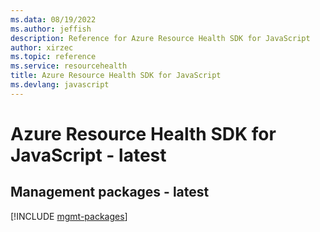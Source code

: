 ```yaml
---
ms.data: 08/19/2022
ms.author: jeffish
description: Reference for Azure Resource Health SDK for JavaScript
author: xirzec
ms.topic: reference
ms.service: resourcehealth
title: Azure Resource Health SDK for JavaScript
ms.devlang: javascript
---
```

# Azure Resource Health SDK for JavaScript - latest

## Management packages - latest
[!INCLUDE [mgmt-packages](resource-health-mgmt-index.md)]